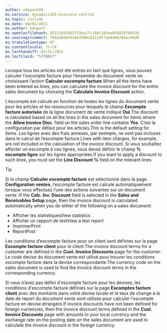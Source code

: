 ```yaml
---
author: edupont04
ms.service: dynamics365-business-central
ms.topic: include
ms.date: 04/01/2021
ms.author: edupont
ms.openlocfilehash: 95121642b62f33ea1fc160c103ee845816706530
ms.sourcegitcommit: 766e2840fd16efb901d211d7fa64d96766ac99d9
ms.translationtype: HT
ms.contentlocale: fr-CA
ms.lasthandoff: 03/31/2021
ms.locfileid: "5778657"
---
```

<span data-ttu-id="510fa-101">Lorsque tous les articles ont été entrés en tant que lignes, vous pouvez calculer l'escompte facture pour l’ensemble du document vente en choisissant l’action **Calculer escompte facture**.</span><span class="sxs-lookup"><span data-stu-id="510fa-101">When all the items have been entered as lines, you can calculate the invoice discount for the entire sales document by choosing the **Calculate Invoice Discount** action.</span></span>

<span data-ttu-id="510fa-102">L’escompte est calculé en fonction de toutes les lignes du document vente pour les articles et les ressources pour lesquels le champ **Escompte facture autorisée** de la ligne document de vente indique **Oui**.</span><span class="sxs-lookup"><span data-stu-id="510fa-102">The discount is calculated based on all the lines in the sales document for items where the **Allow Invoice Disc.** field on the sales order line contains **Yes**.</span></span> <span data-ttu-id="510fa-103">C’est la configuration par défaut pour les articles.</span><span class="sxs-lookup"><span data-stu-id="510fa-103">This is the default setting for items.</span></span> <span data-ttu-id="510fa-104">Les lignes avec des frais annexes, par exemple, ne sont pas incluses dans le calcul de l’escompte facture.</span><span class="sxs-lookup"><span data-stu-id="510fa-104">Lines with item charges, for example, are not included in the calculation of the invoice discount.</span></span> <span data-ttu-id="510fa-105">Si vous souhaitez affecter un escompte à ces lignes, vous devez définir le champ **% escompte ligne** sur les lignes appropriées.</span><span class="sxs-lookup"><span data-stu-id="510fa-105">If you want to apply a discount to such lines, you must set the **Line Discount %** field on the relevant lines.</span></span>  

> [!TIP]
> <span data-ttu-id="510fa-106">Si le champ **Calculer escompte facture** est sélectionné dans la page **Configuration ventes**, l’escompte facture est calculé automatiquement lorsque vous effectuez l’une des actions suivantes sur un document vente :</span><span class="sxs-lookup"><span data-stu-id="510fa-106">If the **Calc. Inv. Discount** field is selected in the **Sales and Receivables Setup** page, then the invoice discount is calculated automatically when you do either of the following on a sales document:</span></span>
>
> * <span data-ttu-id="510fa-107">Afficher les statistiques</span><span class="sxs-lookup"><span data-stu-id="510fa-107">View statistics</span></span>
> * <span data-ttu-id="510fa-108">Afficher un rapport de test</span><span class="sxs-lookup"><span data-stu-id="510fa-108">View a test report</span></span>
> * <span data-ttu-id="510fa-109">Imprimer</span><span class="sxs-lookup"><span data-stu-id="510fa-109">Print</span></span>
> * <span data-ttu-id="510fa-110">Report</span><span class="sxs-lookup"><span data-stu-id="510fa-110">Post</span></span>

<span data-ttu-id="510fa-111">Les conditions d’escompte facture pour un client sont définies sur la page **Escompte facture client** pour le client.</span><span class="sxs-lookup"><span data-stu-id="510fa-111">The invoice discount terms for a customer are defined in the **Cust. Invoice Discounts** page for the customer.</span></span> <span data-ttu-id="510fa-112">Le code devise du document vente est utilisé pour trouver les conditions escompte facture dans la devise correspondante.</span><span class="sxs-lookup"><span data-stu-id="510fa-112">The currency code on the sales document is used to find the invoice discount terms in the corresponding currency.</span></span>

<span data-ttu-id="510fa-113">Si vous n’avez pas défini d'escompte facture pour les devises, les conditions d'escompte facture définies sur la page **Escomptes facture client** avec des montants dans votre devise locale et le taux de change à la date de report du document vente sont utilisés pour calculer l'escompte facture en devise étrangère.</span><span class="sxs-lookup"><span data-stu-id="510fa-113">If invoice discounts have not been defined for foreign currencies, then the invoice discount terms defined in the **Cust. Invoice Discounts** page with amounts in your local currency and the exchange rate on the posting date on the sales document are used to calculate the invoice discount in the foreign currency.</span></span>
